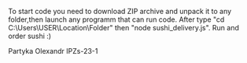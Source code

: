 To start code you need to download ZIP archive and unpack it to any folder,then launch any programm that can run code.
After type "cd C:\Users\USER\Location\Folder" then "node sushi_delivery.js".
Run and order sushi :)

Partyka Olexandr IPZs-23-1
